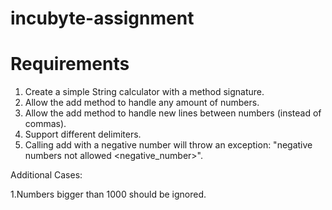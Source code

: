 # incubyte-assignment

# Requirements

1. Create a simple String calculator with a method signature.
2. Allow the add method to handle any amount of numbers.
3. Allow the add method to handle new lines between numbers (instead of commas).
4. Support different delimiters.
5. Calling add with a negative number will throw an exception: "negative numbers not allowed <negative_number>".

Additional Cases:

1.Numbers bigger than 1000 should be ignored.
